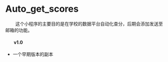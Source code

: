 # Auto_get_scores
&#160;&nbsp;&#160;&nbsp;&#160;&nbsp;&#160;&nbsp;这个小程序的主要目的是在学校的数据平台自动化查分，后期会添加发送至邮箱的功能。

#### &#160;&nbsp;&#160;&nbsp;&#160;&nbsp;&#160;&nbsp;v1.0
- 一个早期版本的副本
